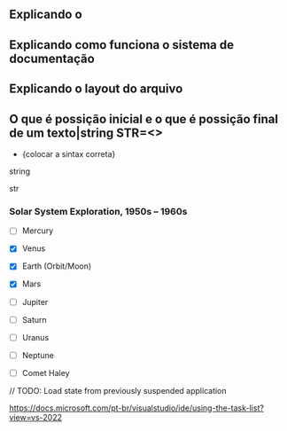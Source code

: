 ## Explicando o <README>


## Explicando como funciona o sistema de documentação

## Explicando o layout do arquivo

## O que é possição inicial e o que é possição final de um texto|string STR=<>

* {colocar a sintax correta}<py>

string

str



### Solar System Exploration, 1950s – 1960s

- [ ] Mercury
- [x] Venus
- [x] Earth (Orbit/Moon)
- [x] Mars
- [ ] Jupiter
- [ ] Saturn
- [ ] Uranus
- [ ] Neptune
- [ ] Comet Haley



// TODO: Load state from previously suspended application


https://docs.microsoft.com/pt-br/visualstudio/ide/using-the-task-list?view=vs-2022